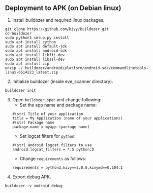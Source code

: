 ## Deployment to APK (on Debian linux)
1. Install buildozer and required linux packages.
```
git clone https://github.com/kivy/buildozer.git
cd buildozer
sudo python3 setup.py install
sudo apt install cython
sudo apt install default-jdk
sudo apt install android-sdk
sudo apt install libffi-dev
sudo apt install libssl-dev
sudo apt install zip
unzip ~/.buildozer/android/platform/android-sdk/commandlinetools-linux-6514223_latest.zip
```
2. Initialize buildozer (inside eve_scanner directory).
```
buildozer init
```
3. Open `buildozer.spec` and change following:
    * Set the app name and package name:
    ```
    #(str) Title of your application    
    title = My Application (name of your applications)
    #(str) Package name    
    package.name = myapp (package name)
    ```
    * Set logcat filters for `python`:
    ```
    #(str) Android logcat filters to use    
    android.logcat_filters = *:S python:D
    ```
    * Change `requirements` as follows:
    ```
    requirements = python3,kivy==2.0.0,kivymd==0.104.1
    ```
3. Export debug APK.
```
buildozer -v android debug
```
